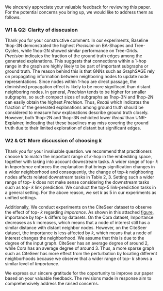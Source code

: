 We sincerely appreciate your valuable feedback for reviewing this paper. For the potential concerns you bring up, we would like to address them as follows.

### W1 \& Q2: Clarity of disscusion

Thank you for your constructive comment. In our experiments, Baseline 1hop-3N demonstrated the highest $Precision$ on BA-Shapes and Tree-Cycles, while 1hop-2N showed similar performance on Tree-Grids. $Precision$ indicates the fraction of the ground truth edges among the generated explanations. This suggests that connections within a 1-hop range in the graph are highly likely to be part of important subgraphs or ground truth. The reason behind this is that GNNs such as GraphSAGE rely on propagating information between neighboring nodes to update node representations. Since nodes within 1-hop are direct passage, the diminished propagation effect is likely to be more significant than distant neighboring nodes. In general, $Precision$ tends to be higher for smaller subgraphs, so such compact sizes of subgraphs as 1hop-3N and 1hop-2N can easily obtain the highest $Precision$. Thus, $Recall$ which indicates the fraction of the generated explanations among ground truth should be considered to measure how explanations describe ground truth closely. However, both 1hop-2N and 1hop-3N exhibited lower $Recall$ than UNR-Explainer, indicating that these baselines may miss covering the ground truth due to their limited exploration of distant but significant edges.

### W2 \& Q1: More discussion of choosing $k$

Thank you for your invaluable question. we recommend that practitioners choose $k$ to match the important range of $k$-hop in the embedding space, together with taking into account downstream tasks. A wider range of top- $k$ in $Importance$ enforces the explanation that brings signification changes in a wider neighborhood and consequently, the change of top-$k$ neighboring nodes affects related downstream tasks in Table 2, 3. Setting such a wider range of top- $k$ does not make sense considering the downstream tasks such as top- $k$ link prediction. We conduct the top-5 link-prediction tasks in a general setting. For the above reason, we set $k$ as $5$ in our experiments as unified settings.

Additionally, We conduct experiments on the CiteSeer dataset to observe the effect of top- $k$ regarding $imporance$. As shown in this attached [figure](https://anonymous.4open.science/r/unr0929/neighbor_cnt.jpg), importance by top- $k$ differs by datasets. On the Cora dataset, Importance decreases as $k$ increases, which means that a node of interest still has a similar distance with distant neighbor nodes. However, on the CiteSeer dataset, the importance is less affected by $k$, which means that a node of interest changes the neighborhood. We assume that this is due to the degree of the input graph. CiteSeer has an average degree of around 2, while Cora has an average degree of around 3. Thus, a more sparse graph such as CiteSeer has more effect from the perturbation by locating different neighborhoods because we observe that a wider range of top- $k$ shows a similar level of $Importance$.

We express our sincere gratitude for the opportunity to improve our paper based on your valuable feedback. The revisions made in response aim to comprehensively address the raised concerns.
